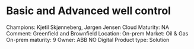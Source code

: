 # Basic and Advanced well control

Champions: Kjetil Skjønneberg, Jørgen Jensen
Cloud Maturity: NA
Comment: Greenfield and Brownfield
Location: On-prem
Market: Oil & Gas
On-prem maturity: 9
Owner: ABB NO Digital
Product type: Solution